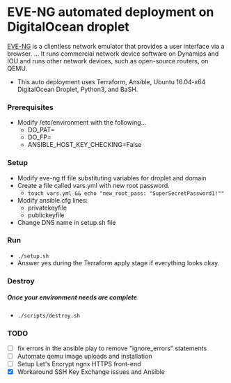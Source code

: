 # EVE-NG automated deployment on DigitalOcean droplet

[EVE-NG](https://www.eve-ng.net) is a clientless network emulator that provides a user interface via a browser. ... It runs commercial network device software on Dynamips and IOU and runs other network devices, such as open-source routers, on QEMU. 

  - This auto deployment uses Terraform, Ansible, Ubuntu 16.04-x64 DigitalOcean Droplet, Python3, and BaSH.

### Prerequisites
  - Modify /etc/environment with the following...
    - DO_PAT=<your digitalocean personal access token.>
    - DO_FP=<your digitalocean allowed ssh key fingerprint>
    - ANSIBLE_HOST_KEY_CHECKING=False

### Setup
  - Modify eve-ng.tf file substituting variables for droplet and domain
  - Create a file called vars.yml with new root password.
    - `touch vars.yml && echo "new_root_pass: "SuperSecretPassword1!""`
  - Modify ansible.cfg lines:
    - privatekeyfile
    - publickeyfile
  - Change DNS name in setup.sh file

### Run
  - `./setup.sh`
  - Answer yes during the Terraform apply stage if everything looks okay.

### Destroy
##### Once your environment needs are complete
  - `./scripts/destroy.sh`

### TODO
- [ ] fix errors in the ansible play to remove "ignore_errors" statements
- [ ] Automate qemu image uploads and installation
- [ ] Setup Let's Encrypt ngnx HTTPS front-end
- [X] Workaround SSH Key Exchange issues and Ansible